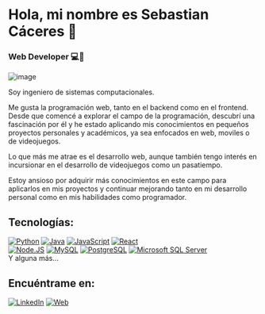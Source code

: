 # Hola, mi nombre es Sebastian Cáceres 👋

### Web Developer 💻📱
![image](https://github.com/cp-sebastian/cp-sebastian/assets/75715203/0327418a-07f2-4c27-aabc-d591a6f442b3)

Soy ingeniero de sistemas computacionales.

Me gusta la programación web, tanto en el backend como en el frontend. Desde que comencé a explorar el campo de la programación, descubrí una fascinación por él y he estado aplicando mis conocimientos en pequeños proyectos personales y académicos, ya sea enfocados en web, moviles o de videojuegos. 

Lo que más me atrae es el desarrollo web, aunque también tengo interés en incursionar en el desarrollo de videojuegos como un pasatiempo. 

Estoy ansioso por adquirir más conocimientos en este campo para aplicarlos en mis proyectos y continuar mejorando tanto en mi desarrollo personal como en mis habilidades como programador.

## Tecnologías:
[![Python](https://img.shields.io/badge/Python-yellow?style=for-the-badge&logo=python&logoColor=white&labelColor=101010)]()
[![Java](https://img.shields.io/badge/Java-007396?style=for-the-badge&logo=java&logoColor=white&labelColor=101010)]()
[![JavaScript](https://img.shields.io/badge/JavaScript-F7DF1E?style=for-the-badge&logo=javascript&logoColor=white&labelColor=101010)]()
[![React](https://img.shields.io/badge/React-61DAFB?style=for-the-badge&logo=react&logoColor=white&labelColor=101010)]()
</br>
[![Node.JS](https://img.shields.io/badge/Node.JS-339933?style=for-the-badge&logo=node.js&logoColor=white&labelColor=101010)]()
[![MySQL](https://img.shields.io/badge/MySQL-4479A1?style=for-the-badge&logo=mysql&logoColor=white&labelColor=101010)]()
[![PostgreSQL](https://img.shields.io/badge/PostgreSQL-4169E1?style=for-the-badge&logo=postgreSQL&logoColor=white&labelColor=101010)]()
[![Microsoft SQL Server](https://img.shields.io/badge/PostgreSQL-CC2927?style=for-the-badge&logo=microsoftsqlserver&logoColor=white&labelColor=101010)]()
</br>
Y alguna más...

## Encuéntrame en:

[![LinkedIn](https://img.shields.io/badge/LinkedIn-Sebastian_Caceres-0077B5?style=for-the-badge&logo=linkedin&logoColor=white&labelColor=101010)](https://www.linkedin.com/in/caceres-sebastian)
[![Web](https://img.shields.io/badge/sebastian-caceres.com-14a1f0?style=for-the-badge&logo=dev.to&logoColor=white&labelColor=101010)]()
<!--
**cp-sebastian/cp-sebastian** is a ✨ _special_ ✨ repository because its `README.md` (this file) appears on your GitHub profile.

Here are some ideas to get you started:

- 🔭 I’m currently working on ...
- 🌱 I’m currently learning ...
- 👯 I’m looking to collaborate on ...
- 🤔 I’m looking for help with ...
- 💬 Ask me about ...
- 📫 How to reach me: ...
- 😄 Pronouns: ...
- ⚡ Fun fact: ...
-->
